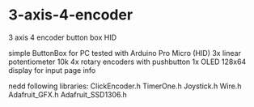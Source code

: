 # 3-axis-4-encoder
3 axis 4 encoder button box HID

simple ButtonBox for PC
tested with Arduino Pro Micro (HID)
3x linear potentiometer 10k
4x rotary encoders with pushbutton
1x OLED 128x64 display for input page info

nedd following libraries:
ClickEncoder.h
TimerOne.h
Joystick.h
Wire.h
Adafruit_GFX.h
Adafruit_SSD1306.h
